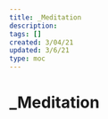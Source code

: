 ```yaml
---
title: _Meditation
description:
tags: []
created: 3/04/21
updated: 3/6/21
type: moc
---
```


# _Meditation
